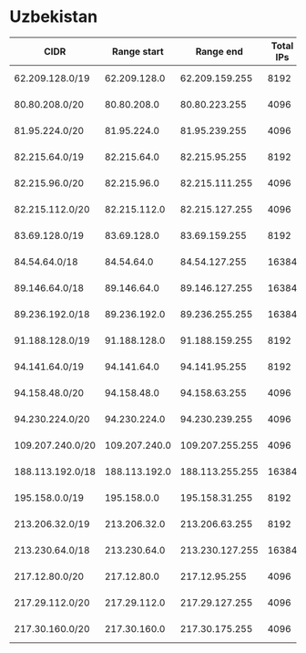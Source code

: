 # Uzbekistan

CIDR               | Range start     | Range end       | Total IPs  | Assign date | Owner
------------------ | --------------- | --------------- | ---------- | ----------- | -----
62.209.128.0/19    | 62.209.128.0    | 62.209.159.255  | 8192       | 2008-04-07  | LLC "TEXNOPROSISTEM"
80.80.208.0/20     | 80.80.208.0     | 80.80.223.255   | 4096       | 2005-03-23  | LLC "TEXNOPROSISTEM"
81.95.224.0/20     | 81.95.224.0     | 81.95.239.255   | 4096       | 2002-09-10  | Sarkor-Telecom
82.215.64.0/19     | 82.215.64.0     | 82.215.95.255   | 8192       | 2003-11-17  | JV LCC "UNITECH"
82.215.96.0/20     | 82.215.96.0     | 82.215.111.255  | 4096       | 2003-11-17  | Turon Media XK
82.215.112.0/20    | 82.215.112.0    | 82.215.127.255  | 4096       | 2003-11-17  | Sarkor-Telecom
83.69.128.0/19     | 83.69.128.0     | 83.69.159.255   | 8192       | 2004-05-27  | UZSCINET
84.54.64.0/18      | 84.54.64.0      | 84.54.127.255   | 16384      | 2004-11-10  | Uzbektelekom Joint Stock Company
89.146.64.0/18     | 89.146.64.0     | 89.146.127.255  | 16384      | 2006-02-03  | Sarkor-Telecom
89.236.192.0/18    | 89.236.192.0    | 89.236.255.255  | 16384      | 2006-06-20  | LLC "TEXNOPROSISTEM"
91.188.128.0/19    | 91.188.128.0    | 91.188.159.255  | 8192       | 2006-12-05  | ISP "Ars-Inform"
94.141.64.0/19     | 94.141.64.0     | 94.141.95.255   | 8192       | 2008-12-09  | Super iMAX
94.158.48.0/20     | 94.158.48.0     | 94.158.63.255   | 4096       | 2008-09-23  | 
94.230.224.0/20    | 94.230.224.0    | 94.230.239.255  | 4096       | 2009-01-30  | BUZTON J.V.
109.207.240.0/20   | 109.207.240.0   | 109.207.255.255 | 4096       | 2010-03-15  | 
188.113.192.0/18   | 188.113.192.0   | 188.113.255.255 | 16384      | 2009-05-06  | COSCOM Liability Limited Company
195.158.0.0/19     | 195.158.0.0     | 195.158.31.255  | 8192       | 1996-08-29  | Uzbektelekom Joint Stock Company
213.206.32.0/19    | 213.206.32.0    | 213.206.63.255  | 8192       | 2003-03-26  | BUZTON J.V.
213.230.64.0/18    | 213.230.64.0    | 213.230.127.255 | 16384      | 2008-01-31  | Uzbektelekom Joint Stock Company
217.12.80.0/20     | 217.12.80.0     | 217.12.95.255   | 4096       | 2002-11-06  | Amaliy Aloqalar Biznesi Ltd.
217.29.112.0/20    | 217.29.112.0    | 217.29.127.255  | 4096       | 2003-05-19  | Sharq Telekom CJSC
217.30.160.0/20    | 217.30.160.0    | 217.30.175.255  | 4096       | 2009-12-09  | East Telecom
